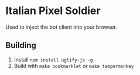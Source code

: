# Italian Pixel Soldier

Used to inject the bot client into your browser.

## Building

1. Install `npm install uglify-js -g`
2. Build with `make bookmarklet` or `make tampermonkey`
